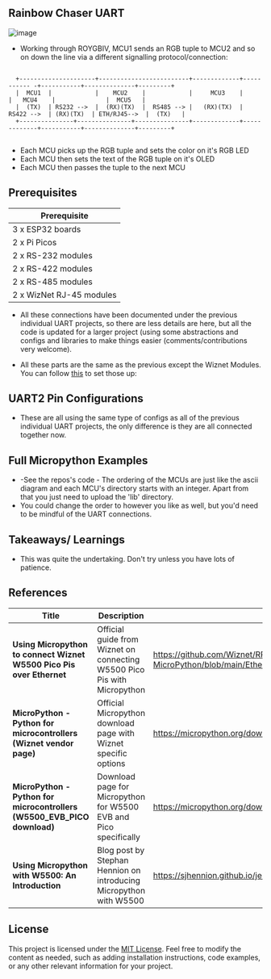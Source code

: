 ## Rainbow Chaser UART

![image](https://github.com/user-attachments/assets/9b0a7d3d-c27a-4945-87ca-22bb7c01c19d)

- Working through ROYGBIV, MCU1 sends an RGB tuple to MCU2 and so on down the line via a different signalling protocol/connection:

```
 
  +---------------------+-------------------------+-------------+----------- -+-----------+--------------+---------+
  |  MCU1  |            |    MCU2    |            |     MCU3    |             |   MCU4    |              |  MCU5   |
  |  (TX)  | RS232 -->  |  (RX)(TX)  |  RS485 --> |   (RX)(TX)  |  RS422 -->  | (RX)(TX)  | ETH/RJ45-->  |  (TX)   |
  +---------------+---------------+---------------+-------------+-------------+-----------+--------------+---------+


```

- Each MCU picks up the RGB tuple and sets the color on it's RGB LED
- Each MCU then sets the text of the RGB tuple on it's  OLED
- Each MCU then passes the tuple to the next MCU

  
##  Prerequisites

| Prerequisite |
|---|
| 3 x ESP32 boards |  
| 2 x  Pi Picos |
| 2 x RS-232 modules|
| 2 x RS-422 modules|
| 2 x RS-485 modules|
| 2 x WizNet RJ-45 modules|

- All these connections have been documented under the previous individual UART projects, so there are less details are here, but all the code is updated for a larger project (using some abstractions and configs and libraries to make things easier (comments/contributions very welcome).

- All these parts are the same as the previous except the Wiznet Modules. 
You can follow [this](https://github.com/jouellnyc/micropython_ethernet/)  to set those up:

## UART2 Pin Configurations
- These are all using the same type of configs as all of the previous individual UART projects, the only difference is they are all connected together now.

## Full Micropython Examples
- -See the repos's code - The ordering of the MCUs are just like the ascii diagram and each MCU's directory starts with an integer. Apart from that you just need to upload the 'lib' directory.
- You could change the order to however you like as well, but you'd need to be mindful of the UART connections.

## Takeaways/ Learnings
- This was quite the undertaking. Don't try unless you have lots of patience.

## References

| Title | Description | Link |
|---|---|---|
| **Using Micropython to connect Wiznet W5500 Pico Pis over Ethernet** | Official guide from Wiznet on connecting W5500 Pico Pis with Micropython | https://github.com/Wiznet/RP2040-HAT-MicroPython/blob/main/Ethernet%20Example%20Getting%20Started%20%5BMicropython%5D.md |
| **MicroPython - Python for microcontrollers (Wiznet vendor page)** | Official Micropython download page with Wiznet specific options | https://micropython.org/download/?vendor=Wiznet |
| **MicroPython - Python for microcontrollers (W5500_EVB_PICO download)** | Download page for Micropython for W5500 EVB and Pico specifically | https://micropython.org/download/W5500_EVB_PICO/ |
| **Using Micropython with W5500: An Introduction** | Blog post by Stephan Hennion on introducing Micropython with W5500 | https://sjhennion.github.io/jekyll/update/2023/09/22/w5500-intro.html |


## License
This project is licensed under the [MIT License](LICENSE).
Feel free to modify the content as needed, such as adding installation instructions, code examples, or any other relevant information for your project.
